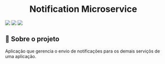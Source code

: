 <h1 align='center'>
   Notification Microservice
</h1>

<div>
<img src="https://img.shields.io/static/v1?label=LICENSE&message=MIT&color=EA2845&style=for-the-badge"/> <img src="https://img.shields.io/static/v1?label=STATUS&message=DEVELOPING&color=EA2845&style=for-the-badge"/> <img src="https://img.shields.io/static/v1?label=NPM&message=v6.14.17&color=EA2845&style=for-the-badge"/>
</div>

## 📃 Sobre o projeto

Aplicação que gerencia o envio de notificações para os demais serviçõs de uma aplicação.

